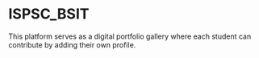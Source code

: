 # ISPSC_BSIT
This platform serves as a digital portfolio gallery where each student can contribute by adding their own profile.
